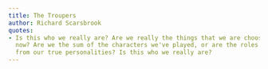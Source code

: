 ```yaml
---
title: The Troupers
author: Richard Scarsbrook
quotes:
- Is this who we really are? Are we really the things that we are choosing to do right
  now? Are we the sum of the characters we've played, or are the roles merely subtracted
  from our true personalities? Is this who we really are?
---
```

